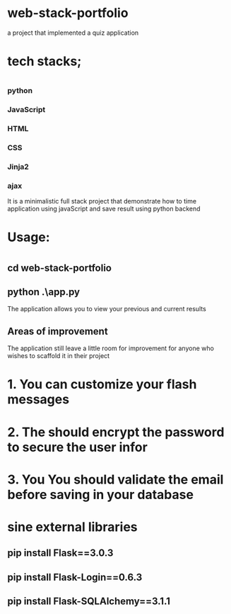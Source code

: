 # web-stack-portfolio
a project that implemented a quiz application


# tech stacks;
# 
### python
### JavaScript
### HTML
### CSS
### Jinja2
### ajax

It is a minimalistic full stack project that demonstrate how to time 
application using javaScript and save result using python backend

# Usage:
#
## cd web-stack-portfolio

## python .\app.py


The application allows you to view your previous and current results


## Areas of improvement

The application still leave a little room for improvement for anyone
who wishes to scaffold it in their project

# 1. You can customize your flash messages
# 2. The should encrypt the password to secure the user infor
# 3. You You should validate the email before saving in your database

# sine external libraries

## pip install Flask==3.0.3
## pip install Flask-Login==0.6.3
## pip install Flask-SQLAlchemy==3.1.1
